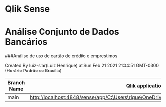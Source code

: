 # Qlik  Sense
#  Análise Conjunto de Dados Bancários 
###Análise de uso de cartão de crédito e emprestimos 

Created By luiz-star(Luiz Henrique) at Sun Feb 21 2021 21:04:51 GMT-0300 (Horário Padrão de Brasília)

Branch Name|Qlik application
---|---
main|[http://localhost:4848/sense/app/C:\Users\rique\OneDrive\Documentos\Qlik\Sense\Apps\Banco.qvf](http://localhost:4848/sense/app/C:\Users\rique\OneDrive\Documentos\Qlik\Sense\Apps\Banco.qvf)
